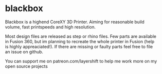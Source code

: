 # blackbox
Blackbox is a highend CoreXY 3D Printer. Aiming for reasonable build volume, fast printspeeds and high resolution.

Most design files are released as step or rhino files. Few parts are available in Fusion 360, but im planning to recreate the whole printer in Fusion (help is highly appreaciated!). If there are missing or faulty parts feel free to file an issue on github.

You can support me on patreon.com/layershift to help me work more on my open source projects
